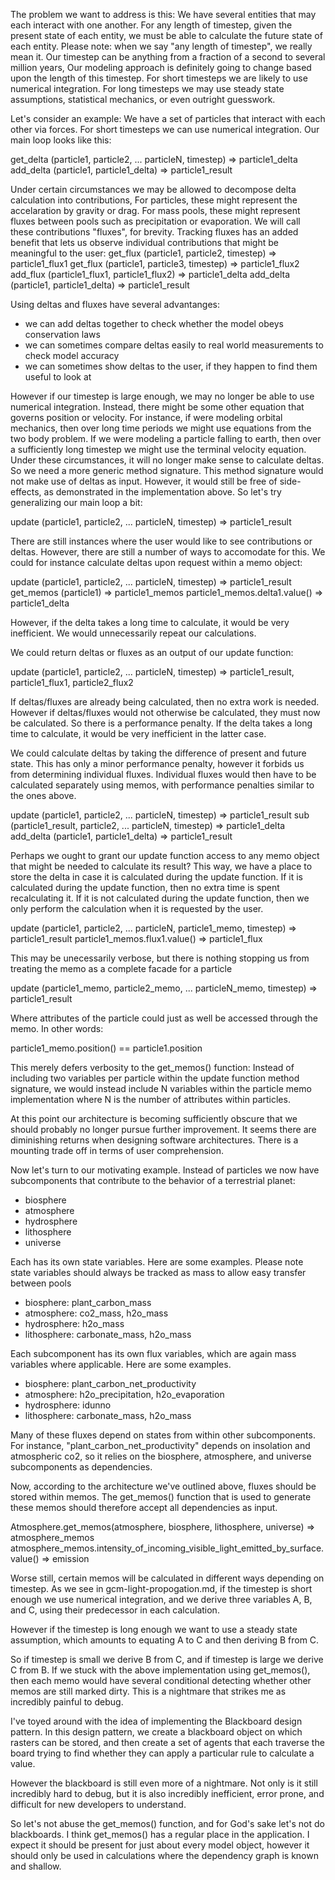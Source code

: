 The problem we want to address is this:
We have several entities that may each interact with one another.
For any length of timestep, given the present state of each entity, we must be able to calculate the future state of each entity.
Please note: when we say "any length of timestep", we really mean it.
Our timestep can be anything from a fraction of a second to several million years,
Our modeling approach is definitely going to change based upon the length of this timestep.
For short timesteps we are likely to use numerical integration.
For long timesteps we may use steady state assumptions, statistical mechanics, or even outright guesswork. 

Let's consider an example:
We have a set of particles that interact with each other via forces. 
For short timesteps we can use numerical integration. Our main loop looks like this:

 get_delta (particle1, particle2, ... particleN, timestep) => particle1_delta
 add_delta (particle1, particle1_delta)                    => particle1_result

Under certain circumstances we may be allowed to decompose delta calculation into contributions, 
For particles, these might represent the accelaration by gravity or drag.
For mass pools, these might represent fluxes between pools such as precipitation or evaporation.
We will call these contributions "fluxes", for brevity.
Tracking fluxes has an added benefit that lets us observe individual contributions that might be meaningful to the user:
 get_flux  (particle1, particle2, timestep)   => particle1_flux1 
 get_flux  (particle1, particle3, timestep)   => particle1_flux2 
 add_flux  (particle1_flux1, particle1_flux2) => particle1_delta
 add_delta (particle1, particle1_delta)       => particle1_result

Using deltas and fluxes have several advantanges: 
 * we can add deltas together to check whether the model obeys conservation laws
 * we can sometimes compare deltas easily to real world measurements to check model accuracy
 * we can sometimes show deltas to the user, if they happen to find them useful to look at

However if our timestep is large enough, we may no longer be able to use numerical integration.
Instead, there might be some other equation that governs position or velocity.
For instance, if were modeling orbital mechanics, then over long time periods we might use equations from the two body problem.
If we were modeling a particle falling to earth, then over a sufficiently long timestep we might use the terminal velocity equation.
Under these circumstances, it will no longer make sense to calculate deltas.
So we need a more generic method signature.
This method signature would not make use of deltas as input.
However, it would still be free of side-effects, as demonstrated in the implementation above.
So let's try generalizing our main loop a bit:

 update   (particle1, particle2, ... particleN, timestep) => particle1_result

There are still instances where the user would like to see contributions or deltas.
However, there are still a number of ways to accomodate for this.
We could for instance calculate deltas upon request within a memo object:

 update   (particle1, particle2, ... particleN, timestep) => particle1_result
 get_memos (particle1)    => particle1_memos
 particle1_memos.delta1.value() => particle1_delta

However, if the delta takes a long time to calculate, it would be very inefficient.
We would unnecessarily repeat our calculations. 

We could return deltas or fluxes as an output of our update function:

 update   (particle1, particle2, ... particleN, timestep) => particle1_result, particle1_flux1, particle2_flux2

If deltas/fluxes are already being calculated, then no extra work is needed.
However if deltas/fluxes would not otherwise be calculated, they must now be calculated.
So there is a performance penalty.
If the delta takes a long time to calculate, it would be very inefficient in the latter case.

We could calculate deltas by taking the difference of present and future state.
This has only a minor performance penalty, however it forbids us from determining individual fluxes.
Individual fluxes would then have to be calculated separately using memos, with performance penalties similar to the ones above.

 update    (particle1, particle2, ... particleN, timestep) => particle1_result
 sub       (particle1_result, particle2, ... particleN, timestep) => particle1_delta
 add_delta (particle1, particle1_delta)                    => particle1_result

Perhaps we ought to grant our update function access to any memo object that might be needed to calculate its result?
This way, we have a place to store the delta in case it is calculated during the update function.
If it is calculated during the update function, then no extra time is spent recalculating it.
If it is not calculated during the update function, then we only perform the calculation when it is requested by the user.

 update (particle1, particle2, ... particleN, particle1_memo, timestep) => particle1_result
 particle1_memos.flux1.value() => particle1_flux

This may be unecessarily verbose, but there is nothing stopping us from treating the memo as a complete facade for a particle

 update (particle1_memo, particle2_memo, ... particleN_memo, timestep) => particle1_result

Where attributes of the particle could just as well be accessed through the memo. In other words:
 
 particle1_memo.position() == particle1.position

This merely defers verbosity to the get_memos() function: 
Instead of including two variables per particle within the update function method signature,
we would instead include N variables within the particle memo implementation 
where N is the number of attributes within particles. 

At this point our architecture is becoming sufficiently obscure that we should probably no longer pursue further improvement.
It seems there are diminishing returns when designing software architectures.
There is a mounting trade off in terms of user comprehension.

Now let's turn to our motivating example.
Instead of particles we now have subcomponents that contribute to the behavior of a terrestrial planet:
 * biosphere
 * atmosphere
 * hydrosphere
 * lithosphere
 * universe

Each has its own state variables. Here are some examples. 
Please note state variables should always be tracked as mass to allow easy transfer between pools
 * biosphere:   plant_carbon_mass
 * atmosphere:  co2_mass, h2o_mass
 * hydrosphere: h2o_mass
 * lithosphere: carbonate_mass, h2o_mass

Each subcomponent has its own flux variables, which are again mass variables where applicable. Here are some examples. 
 * biosphere:   plant_carbon_net_productivity
 * atmosphere:  h2o_precipitation, h2o_evaporation
 * hydrosphere: idunno
 * lithosphere: carbonate_mass, h2o_mass

Many of these fluxes depend on states from within other subcomponents.
For instance, "plant_carbon_net_productivity" depends on insolation and atmospheric co2, 
so it relies on the biosphere, atmosphere, and universe subcomponents as dependencies.

Now, according to the architecture we've outlined above, fluxes should be stored within memos.
The get_memos() function that is used to generate these memos should therefore accept all dependencies as input.

 Atmosphere.get_memos(atmosphere, biosphere, lithosphere, universe) => atmosphere_memos
 atmosphere_memos.intensity_of_incoming_visible_light_emitted_by_surface.value() => emission

Worse still, certain memos will be calculated in different ways depending on timestep. 
As we see in gcm-light-propogation.md, if the timestep is short enough we use numerical integration, 
and we derive three variables A, B, and C, using their predecessor in each calculation.

However if the timestep is long enough we want to use a steady state assumption,
which amounts to equating A to C and then deriving B from C.

So if timestep is small we derive B from C, and if timestep is large we derive C from B.
If we stuck with the above implementation using get_memos(), 
then each memo would have several conditional detecting whether other memos are still marked dirty.
This is a nightmare that strikes me as incredibly painful to debug.

I've toyed around with the idea of implementing the Blackboard design pattern.
In this design pattern, we create a blackboard object on which rasters can be stored,
and then create a set of agents that each traverse the board trying to find whether 
they can apply a particular rule to calculate a value. 

However the blackboard is still even more of a nightmare.
Not only is it still incredibly hard to debug, 
but it is also incredibly inefficient, error prone, 
and difficult for new developers to understand. 

So let's not abuse the get_memos() function, 
and for God's sake let's not do blackboards. 
I think get_memos() has a regular place in the application.
I expect it should be present for just about every model object,
however it should only be used in calculations where the dependency graph is known and shallow. 

